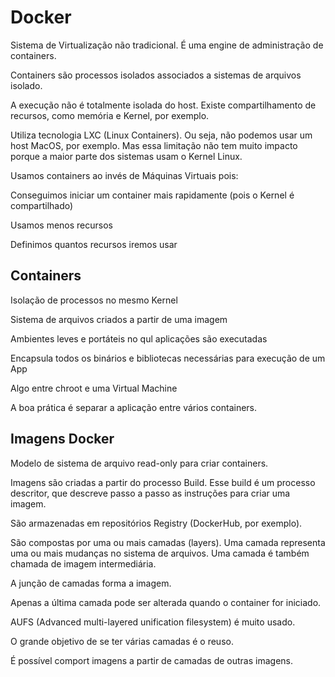 # Docker

Sistema de Virtualização não tradicional. É uma engine de administração de containers.

Containers são processos isolados associados a sistemas de arquivos isolado. 

A execução não é totalmente isolada do host. Existe compartilhamento de recursos, como memória e Kernel, por exemplo.

Utiliza tecnologia LXC (Linux Containers). Ou seja, não podemos usar um host MacOS, por exemplo. Mas essa limitação não tem muito impacto porque a maior parte dos sistemas usam o Kernel Linux.

Usamos containers ao invés de Máquinas Virtuais pois:

Conseguimos iniciar um container mais rapidamente (pois o Kernel é compartilhado)

Usamos menos recursos

Definimos quantos recursos iremos usar

## Containers 

Isolação de processos no mesmo Kernel

Sistema de arquivos criados a partir de uma imagem

Ambientes leves e portáteis no qul aplicações são executadas

Encapsula todos os binários e bibliotecas necessárias para execução de um App

Algo entre chroot e uma Virtual Machine

A boa prática é separar a aplicação entre vários containers.

## Imagens Docker

Modelo de sistema de arquivo read-only para criar containers.

Imagens são criadas a partir do processo Build. Esse build é um processo descritor, que descreve passo a passo as instruções para criar uma imagem.

São armazenadas em repositórios Registry (DockerHub, por exemplo). 

São compostas por uma ou mais camadas (layers). Uma camada representa uma ou mais mudanças no sistema de arquivos. Uma camada é também chamada de imagem intermediária.

A junção de camadas forma a imagem.

Apenas a última camada pode ser alterada quando o container for iniciado.

AUFS (Advanced multi-layered unification filesystem) é muito usado.

O grande objetivo de se ter várias camadas é o reuso.

É possível comport imagens a partir de camadas de outras imagens.